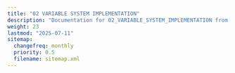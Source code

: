 ```yaml
---
title: "02 VARIABLE SYSTEM IMPLEMENTATION"
description: "Documentation for 02_VARIABLE_SYSTEM_IMPLEMENTATION from the Ds ex repository."
weight: 23
lastmod: "2025-07-11"
sitemap:
  changefreq: monthly
  priority: 0.5
  filename: sitemap.xml
---
```



